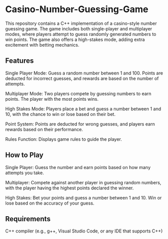 # Casino-Number-Guessing-Game
This repository contains a C++ implementation of a casino-style number guessing game. The game includes both single-player and multiplayer modes, where players attempt to guess randomly generated numbers to win points. The game also offers a high-stakes mode, adding extra excitement with betting mechanics.  

## Features
Single Player Mode: Guess a random number between 1 and 100. Points are deducted for incorrect guesses, and rewards are based on the number of attempts.

Multiplayer Mode: Two players compete by guessing numbers to earn points. The player with the most points wins.

High Stakes Mode: Players place a bet and guess a number between 1 and 10, with the chance to win or lose based on their bet.

Point System: Points are deducted for wrong guesses, and players earn rewards based on their performance.

Rules Function: Displays game rules to guide the player.

## How to Play
Single Player: Guess the number and earn points based on how many attempts you take.

Multiplayer: Compete against another player in guessing random numbers, with the player having the highest points declared the winner.

High Stakes: Bet your points and guess a number between 1 and 10. Win or lose based on the accuracy of your guess.

## Requirements
C++ compiler (e.g., g++, Visual Studio Code, or any IDE that supports C++)

